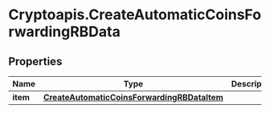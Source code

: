 # Cryptoapis.CreateAutomaticCoinsForwardingRBData

## Properties

Name | Type | Description | Notes
------------ | ------------- | ------------- | -------------
**item** | [**CreateAutomaticCoinsForwardingRBDataItem**](CreateAutomaticCoinsForwardingRBDataItem.md) |  | 


